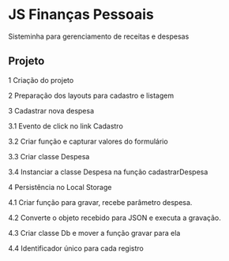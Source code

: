 # JS Finanças Pessoais
Sisteminha para gerenciamento de receitas e despesas

## Projeto
1 Criação do projeto

2 Preparação dos layouts para cadastro e listagem

3 Cadastrar nova despesa

3.1 Evento de click no link Cadastro

3.2 Criar função e capturar valores do formulário

3.3 Criar classe Despesa

3.4 Instanciar a classe Despesa na função cadastrarDespesa

4 Persistência no Local Storage

4.1 Criar função para gravar, recebe parâmetro despesa.

4.2 Converte o objeto recebido para JSON e executa a gravação.

4.3 Criar classe Db e mover a função gravar para ela

4.4 Identificador único para cada registro

